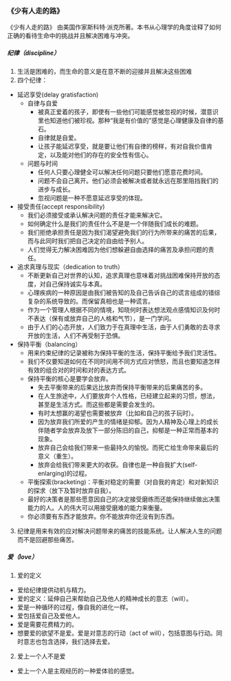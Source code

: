 ### 《少有人走的路》

《少有人走的路》 由美国作家斯科特·派克所著。本书从心理学的角度诠释了如何正确的看待生命中的挑战并且解决困难与冲突。

##### 纪律（discipline）
1. 生活是困难的，而生命的意义是在意不断的迎接并且解决这些困难
2. 四个纪律：
  - 延迟享受(delay gratisfaction)
    - 自律与自爱
      - 被真正爱着的孩子，即使有一些他们可能感觉被忽视的时候，潜意识里也知道他们被珍视。那种“我是有价值的”感觉是心理健康及自律的基石。
      - 自律就是自爱。
      - 让孩子能延迟享受，就是要让他们有自律的榜样，有对自我价值肯定，以及能对他们的存在的安全性有信心。
    - 问题与时间
      - 任何人只要心理健全可以解决任何问题只要他们愿意花费时间。
      - 问题不会自己离开。他们必须会被解决或者就永远在那里阻挡我们的进步与成长。
      - 忽视问题是一种不愿意延迟享受的体现。
  - 接受责任(accept responsibility)
    - 我们必须接受或承认解决问题的责任才能来解决它。
    - 如何确定什么是我们的责任什么不是是一个伴随我们成长的难题。
    - 我们拒绝承担责任是因为我们渴望避免我们的行为所带来的痛苦的后果，而与此同时我们把自己决定的自由给予别人。
    - 人们觉得无力解决困难因为他们想躲避自由选择的痛苦及承担问题的责任。
  - 追求真理与现实（dedication to truth）
    - 不断更新自己对世界的认知，追求真理也意味着对挑战困难保持开放的态度，对自己保持诚实与本真。
    - 心理疾病的一种原因是由我们被告知的及自己告诉自己的谎言组成的错综复杂的系统导致的。而保留真相也是一种谎言。
    - 作为一个管理人根据不同的情境，知晓何时表达想法观点感情知识及何时不表达（保有或放弃自己的人格和气节），是一门学问。
    - 由于人们的心态开放，人们致力于在真理中生活，由于人们勇敢的去寻求开放的生活，人们不再受制于恐惧。
  - 保持平衡（balancing）
    - 用来约束纪律的记录被称为保持平衡的生活，保持平衡给予我们灵活性。
    - 我们不仅要知道如何在不同时间用不同方式应对愤怒，而且也要知道怎样有效的组合对的时间和对的表达方式。
    - 保持平衡的核心是要学会放弃。
      - 失去平衡带来的后果远比放弃而保持平衡带来的后果痛苦的多。
      - 在人生旅途中，人们要放弃个人性格，已经建立起来的习惯，想法，甚至是生活方式。而这些都是需要会发生的。
      - 有时太想赢的渴望也需要被放弃（比如和自己的孩子玩时）。
      - 因为放弃我们所爱的产生的情绪是抑郁。因为人精神及心理上的成长伴随者学会放弃及放下一部分陈旧的自己，抑郁是一种正常而基本的现象。
      - 放弃自己会给我们带来一些最持久的愉悦。而死亡给生命带来最后的意义（重生）。 
      - 放弃会给我们带来更大的收获。自律也是一种自我扩大(self-enlarging)的过程。
    - 平衡探索(bracketing)：平衡对稳定的需要（对自我的肯定）和对新知识的探求（放下及暂时放弃自我）。 
    - 最好的决策者是那些愿意因自己的决定接受磨练而还能保持继续做出决策能力的人。人的伟大可以用接受磨难的能力来衡量。
    - 你必须要有东西才能放弃。你不能放弃你还没有到东西。
3. 纪律是用来有效的应对解决问题带来的痛苦的技能系统。让人解决人生的问题而不是回避那些痛苦。

##### 爱（love）
1. 爱的定义
  - 爱给纪律提供动机与精力。
  - 爱的定义：延伸自己来帮助自己及他人的精神成长的意志（will）。
  - 爱是一种循环的过程，像自我的进化一样。
  - 爱包括爱自己及爱他人。
  - 爱是需要花费精力的。
  - 想要爱的欲望不是爱。爱是对意志的行动（act of will），包括意图与行动。同时意志也包含选择，我们选择去爱。
2. 爱上一个人不是爱
  - 爱上一个人是主观经历的一种爱体验的感觉。
